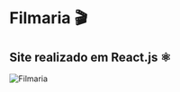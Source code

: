 <h1>Filmaria 🎬</h1>
<h2>Site realizado em React.js ⚛️</h2>

![Filmaria](https://user-images.githubusercontent.com/79226722/164725276-c6bb5351-d96b-4517-931e-0b8b35ca9d12.png)
